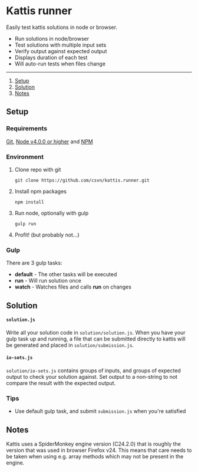 # Kattis runner

Easily test kattis solutions in node or browser.

* Run solutions in node/browser
* Test solutions with multiple input sets
* Verify output against expected output
* Displays duration of each test
* Will auto-run tests when files change

----------------------

1. [Setup](#setup)
2. [Solution](#solution)
3. [Notes](#notes)


## Setup

### Requirements
[Git](https://git-scm.com/), [Node v4.0.0 or higher](https://nodejs.org/en/) and [NPM](https://www.npmjs.com/)

### Environment
1. Clone repo with git

    ```
    git clone https://github.com/csvn/kattis.runner.git
    ```

2. Install npm packages

    ```
    npm install
    ```

3. Run node, optionally with gulp

    ```
    gulp run
    ```

4. Profit! (but probably not...)

### Gulp
There are 3 gulp tasks:

* **default** - The other tasks will be executed
* **run** - Will run solution once
* **watch** - Watches files and calls **run** on changes


## Solution

#### `solution.js`
Write all your solution code in `solution/solution.js`. When you have your gulp task up and running, a file that can be submitted directly to kattis will be generated and placed in `solution/submission.js`.

#### `io-sets.js`
`solution/io-sets.js` contains groups of inputs, and groups of expected output to check your solution against. Set output to a non-string to not compare the result with the expected output.

### Tips
* Use default gulp task, and submit `submission.js` when you're satisfied


## Notes
Kattis uses a SpiderMonkey engine version (C24.2.0) that is roughly the version that was used in browser Firefox v24. This means that care needs to be taken when using e.g. array methods which may not be present in the engine.
